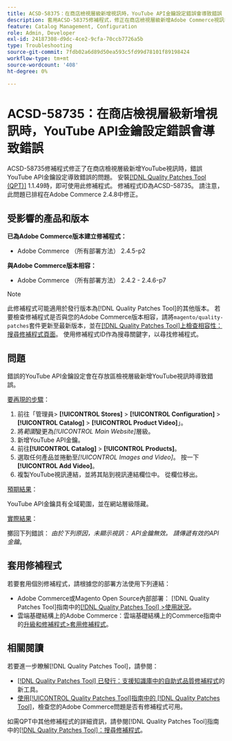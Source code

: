 ```yaml
---
title: ACSD-58375：在商店檢視層級新增視訊時，YouTube API金鑰設定錯誤會導致錯誤
description: 套用ACSD-58375修補程式，修正在商店檢視層級新增Adobe Commerce視訊時，錯誤YouTube API金鑰設定會導致錯誤的YouTube問題。
feature: Catalog Management, Configuration
role: Admin, Developer
exl-id: 24187308-d9dc-4ce2-9cfa-70ccb7726a5b
type: Troubleshooting
source-git-commit: 7fdb02a6d89d50ea593c5fd99d78101f89198424
workflow-type: tm+mt
source-wordcount: '408'
ht-degree: 0%

---
```


# ACSD-58735：在商店檢視層級新增視訊時，YouTube API金鑰設定錯誤會導致錯誤

ACSD-58735修補程式修正了在商店檢視層級新增YouTube視訊時，錯誤YouTube API金鑰設定導致錯誤的問題。 安裝[[!DNL Quality Patches Tool (QPT)]](https://experienceleague.adobe.com/zh-hant/docs/commerce-operations/tools/quality-patches-tool/quality-patches-tool-to-self-serve-quality-patches) 1.1.49時，即可使用此修補程式。 修補程式ID為ACSD-58735。 請注意，此問題已排程在Adobe Commerce 2.4.8中修正。

## 受影響的產品和版本

**已為Adobe Commerce版本建立修補程式：**

* Adobe Commerce （所有部署方法） 2.4.5-p2

**與Adobe Commerce版本相容：**

* Adobe Commerce （所有部署方法） 2.4.2 - 2.4.6-p7

>[!NOTE]
>
>此修補程式可能適用於發行版本為[!DNL Quality Patches Tool]的其他版本。 若要檢查修補程式是否與您的Adobe Commerce版本相容，請將`magento/quality-patches`套件更新至最新版本，並在[[!DNL Quality Patches Tool]上檢查相容性：搜尋修補程式頁面](https://experienceleague.adobe.com/tools/commerce-quality-patches/index.html?lang=zh-Hant)。 使用修補程式ID作為搜尋關鍵字，以尋找修補程式。

## 問題

錯誤的YouTube API金鑰設定會在存放區檢視層級新增YouTube視訊時導致錯誤。

<u>要再現的步驟</u>：

1. 前往「管理員> **[!UICONTROL Stores]** > **[!UICONTROL Configuration]** > **[!UICONTROL Catalog]** > **[!UICONTROL Product Video]**」。
1. 將&#x200B;*範圍*&#x200B;變更為&#x200B;*[!UICONTROL Main Website]*&#x200B;層級。
1. 新增YouTube API金鑰。
1. 前往&#x200B;**[!UICONTROL Catalog]** > **[!UICONTROL Products]**。
1. 選取任何產品並捲動至&#x200B;*[!UICONTROL Images and Video]*。 按一下&#x200B;**[!UICONTROL Add Video]**。
1. 複製YouTube視訊連結，並將其貼到視訊連結欄位中。 從欄位移出。

<u>預期結果</u>：

YouTube API金鑰具有全域範圍，並在網站層級隱藏。

<u>實際結果</u>：

擲回下列錯誤： *由於下列原因，未顯示視訊： API金鑰無效。 請傳遞有效的API金鑰*。

## 套用修補程式

若要套用個別修補程式，請根據您的部署方法使用下列連結：

* Adobe Commerce或Magento Open Source內部部署： [!DNL Quality Patches Tool]指南中的[[!DNL Quality Patches Tool] >使用狀況](/help/tools/quality-patches-tool/usage.md)。
* 雲端基礎結構上的Adobe Commerce：雲端基礎結構上的Commerce指南中的[升級和修補程式>套用修補程式](https://experienceleague.adobe.com/docs/commerce-cloud-service/user-guide/develop/upgrade/apply-patches.html?lang=zh-Hant)。

## 相關閱讀

若要進一步瞭解[!DNL Quality Patches Tool]，請參閱：

* [[!DNL Quality Patches Tool] 已發行：支援知識庫中的自助式品質修補程式](https://experienceleague.adobe.com/zh-hant/docs/commerce-operations/tools/quality-patches-tool/quality-patches-tool-to-self-serve-quality-patches)的新工具。
* [使用[!UICONTROL Quality Patches Tool]指南中的 [!DNL Quality Patches Tool]](/help/tools/quality-patches-tool/patches-available-in-qpt/check-patch-for-magento-issue-with-magento-quality-patches.md)，檢查您的Adobe Commerce問題是否有修補程式可用。


如需QPT中其他修補程式的詳細資訊，請參閱[!DNL Quality Patches Tool]指南中的[[!DNL Quality Patches Tool]：搜尋修補程式](https://experienceleague.adobe.com/tools/commerce-quality-patches/index.html?lang=zh-Hant)。
